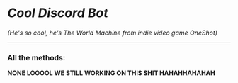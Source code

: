 # *Cool Discord Bot*
*(He's so cool, he's The World Machine from indie video game OneShot)*
___

### All the methods:
**NONE LOOOOL WE STILL WORKING ON THIS SHIT HAHAHHAHAHAH**